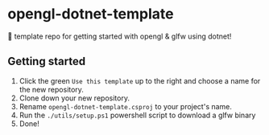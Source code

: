 # opengl-dotnet-template

🎨 template repo for getting started with opengl & glfw using dotnet!

## Getting started

1. Click the green `Use this template` up to the right and choose a name for the new repository.
2. Clone down your new repository.
3. Rename `opengl-dotnet-template.csproj` to your project's name.
4. Run the `./utils/setup.ps1` powershell script to download a glfw binary
5. Done!
